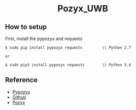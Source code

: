 <h1 align="center"> Pozyx_UWB </h1>

## How to setup

First, install the pypozyx and requests

```
$ sudo pip install pypozyx requests         \\ Python 2.7

or

$ sudo pip3 install pypozyx requests        \\ Python 3.4
```

## Reference

- [Pypozyx](https://pypozyx.readthedocs.io/en/develop/index.html)
- [Github](https://github.com/pozyxLabs/Pozyx-Python-library)
- [Pozyx](https://docs.pozyx.io/index.html)


